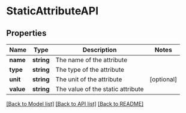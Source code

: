 # StaticAttributeAPI

## Properties
Name | Type | Description | Notes
------------ | ------------- | ------------- | -------------
**name** | **string** | The name of the attribute | 
**type** | **string** | The type of the attribute | 
**unit** | **string** | The unit of the attribute | [optional] 
**value** | **string** | The value of the static attribute | 

[[Back to Model list]](../../README.md#documentation-for-models) [[Back to API list]](../../README.md#documentation-for-api-endpoints) [[Back to README]](../../README.md)

